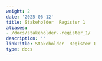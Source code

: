 ```yaml
---
weight: 2
date: '2025-06-12'
title: Stakeholder  Register 1
aliases:
- /docs/stakeholder--register_1/
description: ''
linkTitle: Stakeholder  Register 1
type: docs
---
```


